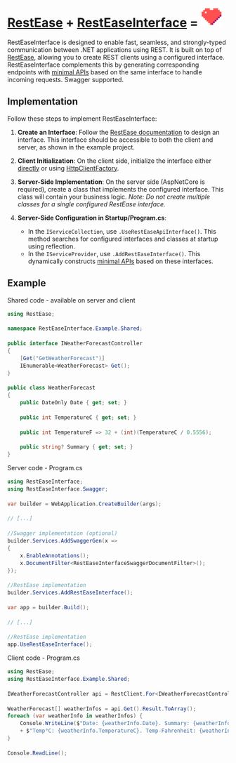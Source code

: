 # [RestEase](https://github.com/canton7/RestEase) + [RestEaseInterface](https://github.com/ArthurSett/RestEaseInterface) = ![Heart](./imgs/heart.png)

RestEaseInterface is designed to enable fast, seamless, and strongly-typed communication between .NET applications using REST. It is built on top of [RestEase](https://github.com/canton7/RestEase), allowing you to create REST clients using a configured interface. RestEaseInterface complements this by generating corresponding endpoints with [minimal APIs](https://learn.microsoft.com/en-us/aspnet/core/fundamentals/minimal-apis) based on the same interface to handle incoming requests. Swagger supported.

## Implementation
Follow these steps to implement RestEaseInterface:

1. **Create an Interface**: Follow the [RestEase documentation](https://github.com/canton7/RestEase/blob/master/README.md) to design an interface. This interface should be accessible to both the client and server, as shown in the example project.

2. **Client Initialization**: On the client side, initialize the interface either [directly](https://github.com/canton7/RestEase#quick-start) or using [HttpClientFactory](https://github.com/canton7/RestEase#using-httpclientfactory).

3. **Server-Side Implementation**: On the server side (AspNetCore is required), create a class that implements the configured interface. This class will contain your business logic. *Note: Do not create multiple classes for a single configured RestEase interface.*

4. **Server-Side Configuration in Startup/Program.cs**:
   - In the `IServiceCollection`, use `.UseRestEaseApiInterface()`. This method searches for configured interfaces and classes at startup using reflection.
   - In the `IServiceProvider`, use `.AddRestEaseInterface()`. This dynamically constructs [minimal APIs](https://learn.microsoft.com/en-us/aspnet/core/fundamentals/minimal-apis) based on these interfaces.

## Example
Shared code - available on server and client
```csharp
using RestEase;

namespace RestEaseInterface.Example.Shared;

public interface IWeatherForecastController
{
    [Get("GetWeatherForecast")]
    IEnumerable<WeatherForecast> Get();
}

public class WeatherForecast
{
    public DateOnly Date { get; set; }

    public int TemperatureC { get; set; }

    public int TemperatureF => 32 + (int)(TemperatureC / 0.5556);

    public string? Summary { get; set; }
}
```

Server code - Program.cs

```csharp
using RestEaseInterface;
using RestEaseInterface.Swagger;

var builder = WebApplication.CreateBuilder(args);

// [...]

//Swagger implementation (optional)
builder.Services.AddSwaggerGen(x =>
{
    x.EnableAnnotations();
    x.DocumentFilter<RestEaseInterfaceSwaggerDocumentFilter>();
});

//RestEase implementation
builder.Services.AddRestEaseInterface(); 

var app = builder.Build();

// [...]

//RestEase implementation
app.UseRestEaseInterface(); 

```

Client code - Program.cs
```csharp
using RestEase;
using RestEaseInterface.Example.Shared;

IWeatherForecastController api = RestClient.For<IWeatherForecastController>("http://localhost:<port>");

WeatherForecast[] weatherInfos = api.Get().Result.ToArray();
foreach (var weatherInfo in weatherInfos) {
    Console.WriteLine($"Date: {weatherInfo.Date}. Summary: {weatherInfo.Summary}."
    + $"Temp°C: {weatherInfo.TemperatureC}. Temp-Fahrenheit: {weatherInfo.TemperatureF}");
}

Console.ReadLine();
```